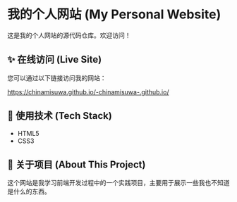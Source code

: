 # 我的个人网站 (My Personal Website)

这是我的个人网站的源代码仓库。欢迎访问！

## ✨ 在线访问 (Live Site)

您可以通过以下链接访问我的网站：

https://chinamisuwa.github.io/-chinamisuwa-.github.io/

## 🚀 使用技术 (Tech Stack)

* HTML5
* CSS3


## 📖 关于项目 (About This Project)



这个网站是我学习前端开发过程中的一个实践项目，主要用于展示一些我也不知道是什么的东西。
